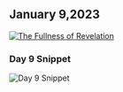 ## January 9,2023

[![The Fullness of Revelation](https://raw.githubusercontent.com/linusjf/CIAY/main/January/jpgs/Day009.jpg)](https://youtu.be/v14auCZgM90 "The Fullness of Revelation")

### Day 9 Snippet

![Day 9 Snippet](https://raw.githubusercontent.com/linusjf/CIAY/refs/heads/main/January/jpgs/Day9Snippet.jpg)
